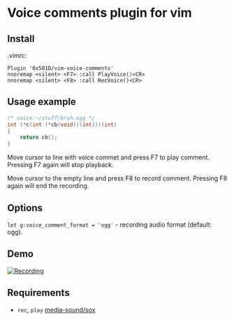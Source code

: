 # Voice comments plugin for vim

## Install
.vimrc:
```vim
Plugin '0x501D/vim-voice-comments'
nnoremap <silent> <F7> :call PlayVoice()<CR>
nnoremap <silent> <F8> :call RecVoice()<CR>
```

## Usage example
```c
/* voice:~/stuff/bruh.ogg */
int (*c(int (*cb(void))(int)))(int)
{
    return cb();
}
```

Move cursor to line with voice commet and press F7 to play comment.
Pressing F7 again will stop playback.

Move cursor to the empty line and press F8 to record comment.
Pressing F8 again will end the recording.

## Options
`let g:voice_comment_format = 'ogg'` - recording audio format (default: ogg). 

## Demo
[![Recording](https://img.youtube.com/vi/wumX-MIJlWo/1.jpg)](https://www.youtube.com/watch?v=wumX-MIJlWo)

## Requirements
* `rec`, `play` [media-sound/sox](https://sourceforge.net/projects/sox/)

